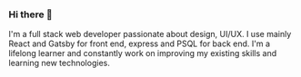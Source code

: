 ### Hi there 👋

I'm a full stack web developer passionate about design, UI/UX. 
I use mainly React and Gatsby for front end, express and PSQL for back end. I'm a lifelong learner and constantly work on improving my existing skills and learning new technologies.

<!--
**dmitriifrlv/dmitriifrlv** is a ✨ _special_ ✨ repository because its `README.md` (this file) appears on your GitHub profile.

Here are some ideas to get you started:

- 🔭 I’m currently working on ...
- 🌱 I’m currently learning ...
- 👯 I’m looking to collaborate on ...
- 🤔 I’m looking for help with ...
- 💬 Ask me about ...
- 📫 How to reach me: ...
- 😄 Pronouns: ...
- ⚡ Fun fact: ...
-->
